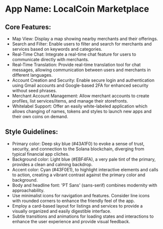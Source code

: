 # **App Name**: LocalCoin Marketplace

## Core Features:

- Map View: Display a map showing nearby merchants and their offerings.
- Search and Filter: Enable users to filter and search for merchants and services based on keywords and categories.
- Real-Time Chat: Integrate a real-time chat feature for users to communicate directly with merchants.
- Real-Time Translation: Provide real-time translation tool for chat messages, allowing communication between users and merchants in different languages.
- Account Creation and Security: Enable secure login and authentication using Gmail accounts and Google-based 2FA for enhanced security without seed phrases.
- Merchant Account Management: Allow merchant accounts to create profiles, list services/items, and manage their storefronts.
- Whitelabel Support: Offer an easily white-labeled application which allows changing of names, tokens and styles to launch new apps and their own coins on demand.

## Style Guidelines:

- Primary color: Deep sky blue (#43A1F0) to evoke a sense of trust, security, and connection to the Solana blockchain, diverging from typical financial app cliches.
- Background color: Light blue (#EBF4FA), a very pale tint of the primary, provides a clean and calming backdrop.
- Accent color: Cyan (#43F0E1), to highlight interactive elements and calls to action, creating a vibrant contrast against the primary color and background.
- Body and headline font: 'PT Sans' (sans-serif) combines modernity with approachability.
- Use minimalist icons for navigation and features. Consider line icons with rounded corners to enhance the friendly feel of the app.
- Employ a card-based layout for listings and services to provide a visually organized and easily digestible interface.
- Subtle transitions and animations for loading states and interactions to enhance the user experience and provide visual feedback.